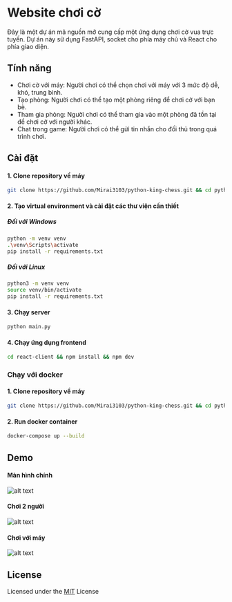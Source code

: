 
# Website chơi cờ
Đây là một dự án mã nguồn mở cung cấp một ứng dụng chơi cờ vua trực tuyến. Dự án này sử dụng FastAPI, socket cho phía máy chủ và React cho phía giao diện.






## Tính năng

- Chơi cờ với máy: Người chơi có thể chọn chơi với máy với 3 mức độ dễ, khó, trung bình.
- Tạo phòng: Người chơi có thể tạo một phòng riêng để chơi cờ với bạn bè.
- Tham gia phòng: Người chơi có thể tham gia vào một phòng đã tồn tại để chơi cờ với người khác.
- Chat trong game: Người chơi có thể gửi tin nhắn cho đối thủ trong quá trình chơi.

## Cài đặt 

#### 1. Clone repository về máy
```bash
git clone https://github.com/Mirai3103/python-king-chess.git && cd python-king-chess && cd fastapi-server
```
#### 2. Tạo virtual environment và cài đặt các thư viện cần thiết
##### Đối với Windows
```bash
python -m venv venv
.\venv\Scripts\activate
pip install -r requirements.txt
```
##### Đối với Linux
```bash
python3 -m venv venv
source venv/bin/activate
pip install -r requirements.txt
```

#### 3. Chạy server
```bash
python main.py
```
#### 4. Chạy ứng dụng frontend
```bash
cd react-client && npm install && npm dev
```
### Chạy với docker
#### 1. Clone repository về máy
```bash
git clone https://github.com/Mirai3103/python-king-chess.git && cd python-king-chess && cd fastapi-server
```
#### 2. Run docker container
```bash
docker-compose up --build
```
## Demo

#### Màn hình chính
![alt text](https://cdn.discordapp.com/attachments/1109544174711218248/1235947446429941810/image.png?ex=66363942&is=6634e7c2&hm=54f4b064717e7dde27f499757595deb9f4ada73fcaafc5476a15e4c91085fff7&)

#### Chơi 2 người
![alt text](https://cdn.discordapp.com/attachments/979590301113020496/1236742408272875560/image.png?ex=66391d9f&is=6637cc1f&hm=a6aa0c6fc323d2e483a11d24378419c98c0cf2ae6b54948e63800875ac640a19&)

#### Chơi với máy

![alt text](https://cdn.discordapp.com/attachments/1109544174711218248/1235953875899514960/0503.gif?ex=66363f3e&is=6634edbe&hm=b215960da0b384b62826491b1e7c8f66c5dcf71bd859d266bb2844ba6a2125cd&)


## License
Licensed under the
[MIT](https://choosealicense.com/licenses/mit/)
 License

